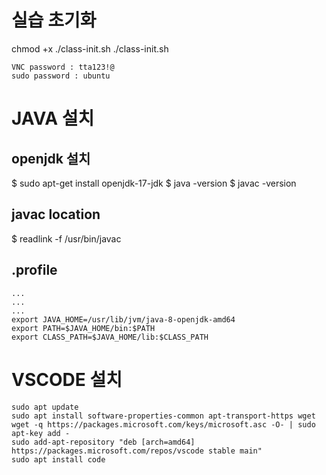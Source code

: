 # 실습 초기화
chmod +x ./class-init.sh
./class-init.sh

```
VNC password : tta123!@
sudo password : ubuntu
```

# JAVA 설치
## openjdk 설치
$ sudo apt-get install openjdk-17-jdk
$ java -version
$ javac -version


## javac location  
$ readlink -f /usr/bin/javac

## .profile
```
...
...
...
export JAVA_HOME=/usr/lib/jvm/java-8-openjdk-amd64
export PATH=$JAVA_HOME/bin:$PATH
export CLASS_PATH=$JAVA_HOME/lib:$CLASS_PATH
```

# VSCODE 설치
```
sudo apt update
sudo apt install software-properties-common apt-transport-https wget
wget -q https://packages.microsoft.com/keys/microsoft.asc -O- | sudo apt-key add -
sudo add-apt-repository "deb [arch=amd64] https://packages.microsoft.com/repos/vscode stable main"
sudo apt install code
```
